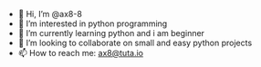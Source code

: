 - 👋 Hi, I’m @ax8-8
- 👀 I’m interested in python programming
- 🌱 I’m currently learning python and i am beginner
- 💞️ I’m looking to collaborate on small and easy python projects
- 📫 How to reach me: ax8@tuta.io

<!---
ax8-8/ax8-8 is a ✨ special ✨ repository because its `README.md` (this file) appears on your GitHub profile.
You can click the Preview link to take a look at your changes.
--->
